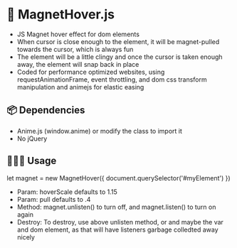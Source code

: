 # 🧲 MagnetHover.js
- JS Magnet hover effect for dom elements
- When cursor is close enough to the element, it will be magnet-pulled towards the cursor, which is always fun
- The element will be a little clingy and once the cursor is taken enough away, the element will snap back in place
- Coded for performance optimized websites, using requestAnimationFrame, event throttling, and dom css transform manipulation and animejs for elastic easing

## 📦 Dependencies
- Anime.js (window.anime) or modify the class to import it
- No jQuery

## 🧑🏼‍💻 Usage
let magnet = new MagnetHover({ document.querySelector('#myElement') })
- Param: hoverScale defaults to 1.15
- Param: pull defaults to .4
- Method: magnet.unlisten() to turn off, and magnet.listen() to turn on again
- Destroy: To destroy, use above unlisten method, or and maybe the var and dom element, as that will have listeners garbage colledted away nicely
